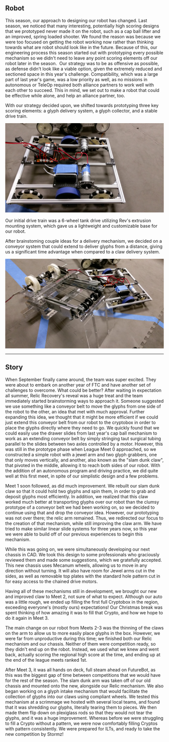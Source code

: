 ## Robot

This season, our approach to designing our robot has changed. Last season, we noticed that many interesting, potentially high scoring designs that we prototyped never made it on the robot, such as a cap ball lifter and an improved, spring loaded shooter. We found the reason was because we were too focused on getting the robot working now rather than thinking towards what are robot should look like in the future. Because of this, our engineering process this season started out with prototyping every possible mechanism so we didn't need to leave any point scoring elements off our robot later in the season.  Our strategy was to be as offensive as possible, as defense didn't look like a viable option, given the extremely reduced and sectioned space in this year's challenge. Compatibility, which was a large part of last year's game, was a low priority as well, as no missions in autonomous or TeleOp required both alliance partners to work well with each other to succeed. This in mind, we set out to make a robot that could be effective while alone, and help an alliance partner, too.

With our strategy decided upon, we shifted towards prototyping three key scoring elements: a glyph delivery system, a glyph collector, and a stable drive train.

![](../images/chassis1.jpg)

Our initial drive train was a 6-wheel tank drive utilizing Rev's extrusion mounting system, which gave us a lightweight and customizable base for our robot.

After brainstoming couple ideas for a delivery mechanism, we decided on a conveyor system that could extend to deliver glyphs from a distance, giving us a significant time advantage when compared to a claw delivery system.

![](../images/conveyor1.jpg)


-------------
## Story

When September finally came around, the team was super excited. They were about to embark on another year of FTC and have another set of challenges to overcome. What could be better? After waiting in expectation all summer, Relic Recovery's reveal was a huge treat and the team immediately started brainstorming ways to approach it. Someone suggested we use something like a conveyor belt to move the glyphs from one side of the robot to the other, an idea that met with much approval. Further expanding this idea, we thought that it might be more efficient if we could just extend this conveyor belt from our robot to the cryptobox in order to place the glyphs directly where they need to go. We quickly found that we could easily use the drawer slides from last year's cap ball mechanism to work as an extending conveyor belt by simply stringing taut surgical tubing parallel to the slides between two axles controlled by a motor. However, this was still in the prototype phase when League Meet 0 approached, so we constructed a simple robot with a jewel arm and two glyph grabbers, one that only moves vertically, and another, also known as the "slam dunk claw", that pivoted in the middle, allowing it to reach both sides of our robot. With the addition of an autonomous program and driving practice, we did quite well at this first meet, in spite of our simplistic design and a few problems.

Meet 1 soon followed, as did much improvement. We rebuilt our slam dunk claw so that it could hold two glyphs and spin them, in order to grab and deposit glyphs most efficiently. In addition, we realized that this claw worked much better at transporting glyphs over our robot than the clumsy prototype of a conveyor belt we had been working on, so we decided to continue using that and drop the conveyor idea. However, our prototyping was not over there; the relic arm remained. Thus, we redirected our focus to the creation of that mechanism, while still improving the claw arm. We have tried to make similar linear slide systems for three years now, so this year we were able to build off of our previous experiences to begin this mechanism.

While this was going on, we were simultaneously developing our next chassis in CAD. We took this design to some professionals who graciously reviewed them and made some suggestions, which we gratefully accepted. This new chassis uses Mecanum wheels, allowing us to move in any direction without turning. It will also have room for Jewel arms cut in the sides, as well as removable top plates with the standard hole pattern cut in for easy access to the chained drive motors.

Having all of these mechanisms still in development, we brought our new and improved claw to Meet 2, not sure of what to expect. Although our auto was a little rough, we ended up filling the first full Cryptobox in the region, exceeding everyone's (mostly ours) expectations! Our Christmas break was spent thinking of how amazing it was to fill that Crypto, and how we hope to do it again in Meet 3.

The main change on our robot from Meets 2-3 was the thinning of the claws on the arm to allow us to more easily place glyphs in the box. However, we were far from unproductive during this time; we finished both our Relic mechanism and our chassis. Neither of them were competition ready, so they didn't end up on the robot. Instead, we used what we knew and went back, actually scoring the regional high score at the time, and ending up at the end of the league meets ranked 1st.

After Meet 3, it was all hands on deck, full steam ahead on FutureBot, as this was the biggest gap of time between competitions that we would have for the rest of the season. The slam dunk arm was taken off of our old chassis and mounted onto the new, alongside our Relic mechanism. We also began working on a glyph intake mechanism that would facilitate the collection of glyphs into our claws using compliant wheels. We tested this mechanism at a scrimmage we hosted with several local teams, and found that it was shredding our glyphs, literally tearing them to pieces. We then made them flip down on plexiglass rods so that they would not tear the glyphs, and it was a huge improvement. Whereas before we were struggling to fill a Crypto without a pattern, we were now comfortably filling Cryptos with pattern consistently. We were prepared for ILTs, and ready to take the new competition by Stormz!

